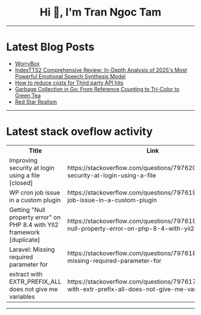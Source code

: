 <h1 align="center">Hi 👋, I'm Tran Ngoc Tam</h1>

---

# Latest Blog Posts 
<!-- BLOG-POST-LIST:START -->
- [WorryBox](https://dev.to/gigaelk/worrybox-2hmp)
- [IndexTTS2 Comprehensive Review: In-Depth Analysis of 2025&#39;s Most Powerful Emotional Speech Synthesis Model](https://dev.to/czmilo/indextts2-comprehensive-review-in-depth-analysis-of-2025s-most-powerful-emotional-speech-1m9e)
- [How to reduce costs for Third party API hits](https://dev.to/naimulkarim/how-to-reduce-costs-for-third-party-api-hits-341b)
- [Garbage Collection in Go: From Reference Counting to Tri-Color to Green Tea](https://dev.to/gkoos/garbage-collection-in-go-from-reference-counting-to-tri-color-to-green-tea-4f87)
- [Red Star Realism](https://dev.to/brianbot/red-star-realism-pd6)
<!-- BLOG-POST-LIST:END -->

---

# Latest stack oveflow activity
<table>
  <tr><th>Title</th><th>Link</th></tr>
  <!-- STACKOVERFLOW:START --><tr><td>Improving security at login using a file [closed]</td><td>https://stackoverflow.com/questions/79762036/improving-security-at-login-using-a-file</td></tr><tr><td>WP cron job issue in a custom plugin</td><td>https://stackoverflow.com/questions/79761974/wp-cron-job-issue-in-a-custom-plugin</td></tr><tr><td>Getting &quot;Null property error&quot; on PHP 8.4 with YII2 framework [duplicate]</td><td>https://stackoverflow.com/questions/79761946/getting-null-property-error-on-php-8-4-with-yii2-framework</td></tr><tr><td>Laravel: Missing required parameter for</td><td>https://stackoverflow.com/questions/79761891/laravel-missing-required-parameter-for</td></tr><tr><td>extract with EXTR_PREFIX_ALL does not give me variables</td><td>https://stackoverflow.com/questions/79761738/extract-with-extr-prefix-all-does-not-give-me-variables</td></tr><!-- STACKOVERFLOW:END -->
</table>

---


